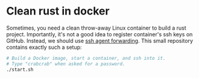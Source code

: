 # Clean rust in docker

Sometimes, you need a clean throw-away Linux container to build a rust project.
Importantly, it's not a good idea to register container's ssh keys on GitHub.
Instead, we should use [ssh agent forwarding][fwd]. This small repository
contains exactly such a setup:

```sh
# Build a Docker image, start a container, and ssh into it.
# Type "crabcrab" when asked for a password.
./start.sh
```

[fwd]: https://docs.github.com/en/authentication/connecting-to-github-with-ssh/using-ssh-agent-forwarding
